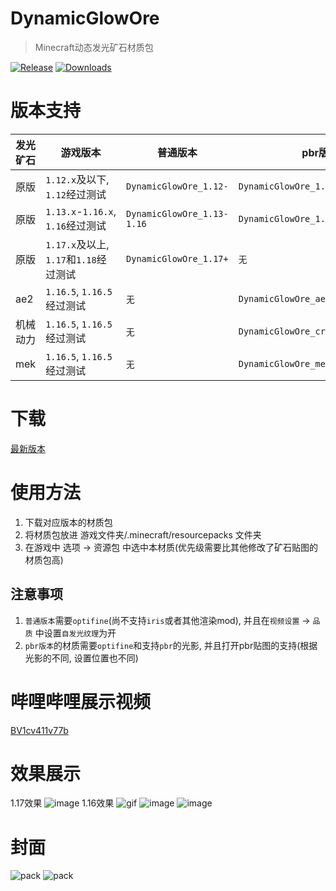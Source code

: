 # DynamicGlowOre

> Minecraft动态发光矿石材质包

[![Release](https://img.shields.io/github/v/release/4o4E/DynamicGlowOre?label=Release)](https://github.com/4o4E/DynamicGlowOre/releases/latest)
[![Downloads](https://img.shields.io/github/downloads/4o4E/DynamicGlowOre/total?label=Download)](https://github.com/4o4E/DynamicGlowOre/releases)

# 版本支持

| 发光矿石 | 游戏版本                           | 普通版本                       | pbr版本                              |
|------|--------------------------------|----------------------------|------------------------------------|
| 原版   | `1.12.x`及以下, `1.12`经过测试        | `DynamicGlowOre_1.12-`     | `DynamicGlowOre_1.12-_pbr`         |
| 原版   | `1.13.x`-`1.16.x`, `1.16`经过测试  | `DynamicGlowOre_1.13-1.16` | `DynamicGlowOre_1.13-1.16_pbr`     |
| 原版   | `1.17.x`及以上, `1.17`和`1.18`经过测试 | `DynamicGlowOre_1.17+`     | `无`                                |
| ae2  | `1.16.5`, `1.16.5`经过测试         | `无`                        | `DynamicGlowOre_ae2_1.16.5_pbr`    |
| 机械动力 | `1.16.5`, `1.16.5`经过测试         | `无`                        | `DynamicGlowOre_create_1.16.5_pbr` |
| mek  | `1.16.5`, `1.16.5`经过测试         | `无`                        | `DynamicGlowOre_mek_1.16.5_pbr`    |

# 下载

[最新版本](https://github.com/4o4E/DynamicGlowOre/releases/latest)

# 使用方法

1. 下载对应版本的材质包
2. 将材质包放进 游戏文件夹/.minecraft/resourcepacks 文件夹
3. 在游戏中 选项 -> 资源包 中选中本材质(优先级需要比其他修改了矿石贴图的材质包高)

## 注意事项

1. `普通版本`需要`optifine`(尚不支持`iris`或者其他渲染mod), 并且在`视频设置` -> `品质` 中设置`自发光纹理`为开
2. `pbr版本`的材质需要`optifine`和支持`pbr`的光影, 并且打开pbr贴图的支持(根据光影的不同, 设置位置也不同)

# 哔哩哔哩展示视频

[BV1cv411v77b](https://www.bilibili.com/video/BV1cv411v77b)

# 效果展示

1.17效果
![image](https://user-images.githubusercontent.com/58851040/123540758-38dab400-d773-11eb-993f-83571aa36d6b.png)
1.16效果
![gif](https://user-images.githubusercontent.com/58851040/119498294-0adf0a00-bd98-11eb-93fe-2d19f9f6ff51.gif)
![image](https://user-images.githubusercontent.com/58851040/119341188-0fd38900-bcc6-11eb-8f29-8a4845011848.png)
![image](https://user-images.githubusercontent.com/58851040/119341282-2a0d6700-bcc6-11eb-8382-e0c8fe19f053.png)

# 封面

![pack](https://user-images.githubusercontent.com/58851040/119498390-28ac6f00-bd98-11eb-9a0b-2aa96705b40d.png)
![pack](https://user-images.githubusercontent.com/58851040/119498398-2ba75f80-bd98-11eb-9d7b-34abdef1778f.png)

